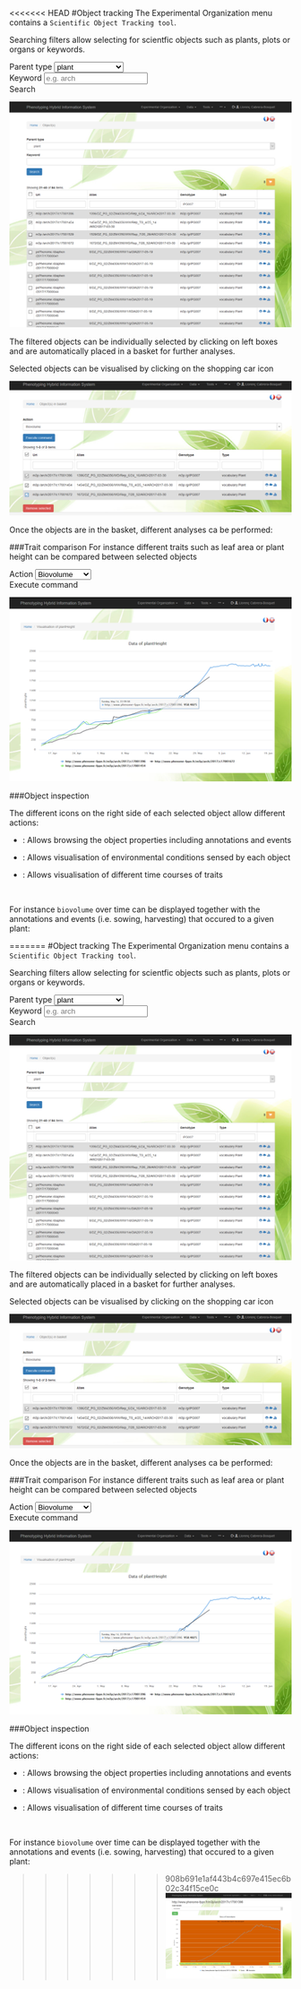 <<<<<<< HEAD
#Object tracking
The Experimental Organization menu contains a `Scientific Object Tracking tool`. 

Searching filters allow selecting for scientfic objects such as plants, plots or organs or keywords.

 <div class="form-group">
  <label for="sel1">Parent type</label>
  <select class="form-control" id="sel1">
    <option>plant</option>
    <option>plot</option>
    <option>leaf</option>
    <option>ear inflorescence</option>
  </select>
</div> 

  <div class="form-group">
  <label for="usr">Keyword</label>
  <input type="text" class="form-control" id="usr" placeholder="e.g. arch">
</div>
<span class="btn btn-primary">Search</span> 

![](img/objecttrack1.png)

The filtered objects can be individually selected by clicking on left boxes and are automatically placed in a basket for further analyses. 

Selected objects can be visualised by clicking on the shopping car icon <a href="#" class="btn btn-warning">
          <span class="glyphicon glyphicon-shopping-cart"></span>     </a>

![](img/objecttrack2.png)

Once the objects are in the basket, different analyses ca be performed:

###Trait comparison
For instance different traits such as leaf area or plant height can be compared between selected objects
 <div class="form-group">
  <label for="sel1">Action</label>
  <select class="form-control" id="sel1">
    <option>Biovolume</option>
    <option>Leaf Area</option>
    <option>Plant height</option>
    <option>Thermal time</option>
  </select>
</div> 
<span class="btn btn-primary">Execute command</span> 

![](img/objecttrack3.png)

###Object inspection

The different icons on the right side of each selected object allow different actions:

- <p><a href="#"> <span class="glyphicon glyphicon-eye-open"></span> </a>: Allows browsing the object properties including annotations and events</p>

- <p><a href="#"> <span class="glyphicon glyphicon-cloud"></span> </a>: Allows visualisation of environmental conditions sensed by each object  </p>

- <p><a href="#"> <span class="glyphicon glyphicon-stats"></span> </a>: Allows visualisation of different time courses of traits </p>
<br>

For instance `biovolume` over time can be displayed together with the annotations and events (i.e. sowing, harvesting) that occured to a given plant:

=======
#Object tracking
The Experimental Organization menu contains a `Scientific Object Tracking tool`. 

Searching filters allow selecting for scientfic objects such as plants, plots or organs or keywords.

 <div class="form-group">
  <label for="sel1">Parent type</label>
  <select class="form-control" id="sel1">
    <option>plant</option>
    <option>plot</option>
    <option>leaf</option>
    <option>ear inflorescence</option>
  </select>
</div> 

  <div class="form-group">
  <label for="usr">Keyword</label>
  <input type="text" class="form-control" id="usr" placeholder="e.g. arch">
</div>
<span class="btn btn-primary">Search</span> 

![](img/objecttrack1.png)

The filtered objects can be individually selected by clicking on left boxes and are automatically placed in a basket for further analyses. 

Selected objects can be visualised by clicking on the shopping car icon <a href="#" class="btn btn-warning">
          <span class="glyphicon glyphicon-shopping-cart"></span>     </a>

![](img/objecttrack2.png)

Once the objects are in the basket, different analyses ca be performed:

###Trait comparison
For instance different traits such as leaf area or plant height can be compared between selected objects
 <div class="form-group">
  <label for="sel1">Action</label>
  <select class="form-control" id="sel1">
    <option>Biovolume</option>
    <option>Leaf Area</option>
    <option>Plant height</option>
    <option>Thermal time</option>
  </select>
</div> 
<span class="btn btn-primary">Execute command</span> 

![](img/objecttrack3.png)

###Object inspection

The different icons on the right side of each selected object allow different actions:

- <p><a href="#"> <span class="glyphicon glyphicon-eye-open"></span> </a>: Allows browsing the object properties including annotations and events</p>

- <p><a href="#"> <span class="glyphicon glyphicon-cloud"></span> </a>: Allows visualisation of environmental conditions sensed by each object  </p>

- <p><a href="#"> <span class="glyphicon glyphicon-stats"></span> </a>: Allows visualisation of different time courses of traits </p>
<br>

For instance `biovolume` over time can be displayed together with the annotations and events (i.e. sowing, harvesting) that occured to a given plant:

>>>>>>> 908b691e1af443b4c697e415ec6b02c34f15ce0c
![](img/objecttrack4.png)